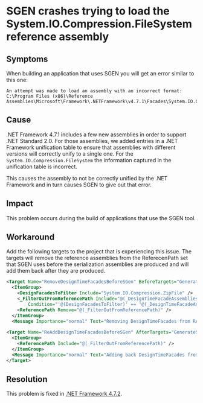 # SGEN crashes trying to load the System.IO.Compression.FileSystem reference assembly

## Symptoms

When building an application that uses SGEN you will get an error similar to this one:

```
An attempt was made to load an assembly with an incorrect format: C:\Program Files (x86)\Reference Assemblies\Microsoft\Framework\.NETFramework\v4.7.1\Facades\System.IO.Compression.ZipFile.dll. 
```

## Cause

.NET Framework 4.7.1 includes a few new assemblies in order to support .NET Standard 2.0. 
For those assemblies, we added entries in a .NET Framework unification table to ensure that assemblies with different versions will correctly unify to a single one. 
For the `System.IO.Compression.FileSystem` the information captured in the unification table is incorrect. 

This causes the assembly to not be correctly unified by the .NET Framework and in turn causes SGEN to give out that error.

## Impact

This problem occurs during the build of applications that use the SGEN tool.

## Workaround

Add the following targets to the project that is experiencing this issue. 
The targets will remove the reference assemblies from the ReferecenPath set that SGEN uses before the serialization assemblies are produced and will add them back after they are produced.

```xml
<Target Name="RemoveDesignTimeFacadesBeforeSGen" BeforeTargets="GenerateSerializationAssemblies">
  <ItemGroup>
    <DesignFacadesToFilter Include="System.IO.Compression.ZipFile" />
    <_FilterOutFromReferencePath Include="@(_DesignTimeFacadeAssemblies_Names->'%(OriginalIdentity)')" 
        Condition="'@(DesignFacadesToFilter)' == '@(_DesignTimeFacadeAssemblies_Names)' and '%(Identity)' != ''" /> 
    <ReferencePath Remove="@(_FilterOutFromReferencePath)" />
  </ItemGroup>
  <Message Importance="normal" Text="Removing DesignTimeFacades from ReferencePath before running SGen." /> </Target>
 
<Target Name="ReAddDesignTimeFacadesBeforeSGen" AfterTargets="GenerateSerializationAssemblies">
  <ItemGroup>
    <ReferencePath Include="@(_FilterOutFromReferencePath)" />
  </ItemGroup>
  <Message Importance="normal" Text="Adding back DesignTimeFacades from ReferencePath now that SGen has ran." />
</Target>
```

## Resolution

This problem is fixed in [.NET Framework 4.7.2](http://go.microsoft.com/fwlink/?LinkId=863281).
